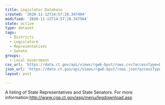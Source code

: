 ```yaml
---
title: Legislator Database
created: '2020-11-12T14:57:28.347494'
modified: '2020-11-12T14:57:28.347504'
state: active
type: dataset
tags:
  - Districts
  - Legislature
  - Representatives
  - Senate
groups:
  - Local Government
csv_url: 'https://data.ct.gov/api/views/rgw6-bpst/rows.csv?accessType=DOWNLOAD'
json_url: 'https://data.ct.gov/api/views/rgw6-bpst/rows.json?accessType=DOWNLOAD'
layout: post

---
```

A listing of State Representatives and State Senators. For more information:http://www.cga.ct.gov/asp/menu/legdownload.asp

